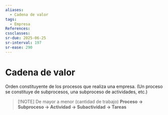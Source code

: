 ```yaml
---
aliases:
  - Cadena de valor
tags:
  - Empresa
References: 
cssclasses: 
sr-due: 2025-06-25
sr-interval: 197
sr-ease: 290
---
```

# Cadena de valor
Orden constituyente de los procesos que realiza una empresa. 
(Un proceso se constituye de subprocesos, una subproceso de actividades, etc.)

> [!NOTE] De mayor a menor (cantidad de trabajo)
> **Proceso → Subproceso → Actividad → Subactividad → Tareas**

